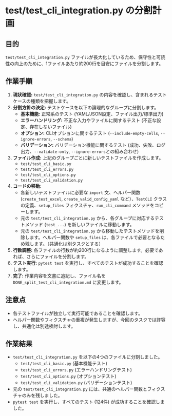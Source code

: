 # test/test_cli_integration.py の分割計画

## 目的

`test/test_cli_integration.py` ファイルが長大化しているため、保守性と可読性の向上のために、1ファイルあたり約200行を目安にファイルを分割します。

## 作業手順

1.  **現状確認:** `test/test_cli_integration.py` の内容を確認し、含まれるテストケースの種類を把握します。
2.  **分割方針の決定:** テストケースを以下の論理的なグループに分割します。
    *   **基本機能:** 正常系のテスト (YAML/JSON設定、ファイル出力/標準出力)
    *   **エラーハンドリング:** 不正な入力やファイルに関するテスト (不正な設定、存在しないファイル)
    *   **オプション:** CLIオプションに関するテスト (`--include-empty-cells`, `--ignore-errors`, `--schema`)
    *   **バリデーション:** バリデーション機能に関するテスト (成功、失敗、ログ出力、`--validate-only`, `--ignore-errors`との組み合わせ)
3.  **ファイル作成:** 上記のグループごとに新しいテストファイルを作成します。
    *   `test/test_cli_basic.py`
    *   `test/test_cli_errors.py`
    *   `test/test_cli_options.py`
    *   `test/test_cli_validation.py`
4.  **コードの移動:**
    *   各新しいテストファイルに必要な `import` 文、ヘルパー関数 (`create_test_excel`, `create_valid_config_yaml` など）、`TestCLI` クラスの定義、`setup_files` フィクスチャ、`run_cli_command` メソッドをコピーします。
    *   元の `test/test_cli_integration.py` から、各グループに対応するテストメソッド (`test_...`) を新しいファイルに移動します。
    *   元の `test/test_cli_integration.py` から移動したテストメソッドを削除します。ヘルパー関数や `setup_files` は、各ファイルで必要となるため残します。（共通化は別タスクとする）
5.  **行数調整:** 各ファイルの行数が約200行になるように調整します。必要であれば、さらにファイルを分割します。
6.  **テスト実行:** `pytest test` を実行し、すべてのテストが成功することを確認します。
7.  **完了:** 作業内容を文書に追記し、ファイル名を `DONE_split_test_cli_integration.md` に変更します。

## 注意点

*   各テストファイルが独立して実行可能であることを確認します。
*   ヘルパー関数やフィクスチャの重複が発生しますが、今回のタスクでは許容し、共通化は別途検討します。
## 作業結果

- `test/test_cli_integration.py` を以下の4つのファイルに分割しました。
    - `test/test_cli_basic.py` (基本機能テスト)
    - `test/test_cli_errors.py` (エラーハンドリングテスト)
    - `test/test_cli_options.py` (オプションテスト)
    - `test/test_cli_validation.py` (バリデーションテスト)
- 元の `test/test_cli_integration.py` には、共通のヘルパー関数とフィクスチャのみを残しました。
- `pytest test` を実行し、すべてのテスト (124件) が成功することを確認しました。